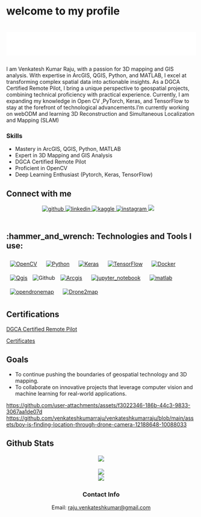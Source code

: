 # welcome to my profile
<h1 align="center">
  <img src="https://github.com/venkateshkumarraju/venkateshkumarraju/blob/main/name.svg"VENKATESH KUMAR RAJU" />
</h1>
I am Venkatesh Kumar Raju, with a passion for 3D mapping and GIS analysis. With expertise in ArcGIS, QGIS, Python, and MATLAB, I excel at transforming complex spatial data into actionable insights. As a DGCA Certified Remote Pilot, I bring a unique perspective to geospatial projects, combining technical proficiency with practical experience. Currently, I am expanding my knowledge in Open CV ,PyTorch, Keras, and TensorFlow to stay at the forefront of technological advancements.I’m currently working on webODM and learning 3D Reconstruction and Simultaneous Localization and Mapping (SLAM)



### Skills
- Mastery in ArcGIS, QGIS, Python, MATLAB
- Expert in 3D Mapping and GIS Analysis
- DGCA Certified Remote Pilot
- Proficient in OpenCV
- Deep Learning Enthusiast (Pytorch, Keras, TensorFlow)

## Connect with me  
<div align="center">
<a href="https://github.com/venkateshkumarraju" target="_blank">
<img src=https://img.shields.io/badge/github-%2324292e.svg?&style=for-the-badge&logo=github&logoColor=white alt=github style="margin-bottom: 5px;" />
</a>
<a href="https://linkedin.com/in/venkatesh-kumar-raju" target="_blank">
<img src=https://img.shields.io/badge/linkedin-%231E77B5.svg?&style=for-the-badge&logo=linkedin&logoColor=white alt=linkedin style="margin-bottom: 5px;" />
</a>
<a href="https://www.kaggle.com/venkateshkumarraju" target="_blank">
<img src=https://img.shields.io/badge/kaggle-%2344BAE8.svg?&style=for-the-badge&logo=kaggle&logoColor=white alt=kaggle style="margin-bottom: 5px;" />
</a>
<a href="https://instagram.com/venkatesh_kumar_r" target="_blank">
<img src=https://img.shields.io/badge/instagram-%23000000.svg?&style=for-the-badge&logo=instagram&logoColor=white alt=instagram style="margin-bottom: 5px;" />
<a target="_blank"href="https://www.hackerrank.com/profile/raju_venkatesh"><img src="https://img.shields.io/badge/-Hackerrank-2EC866?style=for-the-badge&logo=HackerRank&logoColor=white" /></a>&nbsp;&nbsp;&nbsp;&nbsp; 


</div>  
<br/>  








<h2 align="left">:hammer_and_wrench: Technologies and Tools I use:</h2>
<div align="left">  
<a href="https://opencv.org/" target="_blank"><img style="margin: 10px" src="https://profilinator.rishav.dev/skills-assets/opencv-icon.svg" alt="OpenCV" height="50" /></a>  
<a href="https://www.python.org/" target="_blank"><img style="margin: 10px" src="https://profilinator.rishav.dev/skills-assets/python-original.svg" alt="Python" height="50" /></a>  
<a href="https://keras.io/" target="_blank"><img style="margin: 10px" src="https://profilinator.rishav.dev/skills-assets/keras.png" alt="Keras" height="50" /></a>  
<a href="https://www.tensorflow.org/" target="_blank"><img style="margin: 10px" src="https://profilinator.rishav.dev/skills-assets/tensorflow-icon.svg" alt="TensorFlow" height="50" /></a>  
<a href="https://www.docker.com/" target="_blank"><img style="margin: 10px" src="https://profilinator.rishav.dev/skills-assets/docker-original-wordmark.svg" alt="Docker" height="50" /></a>  
<a href="https://www.qgis.org/" target="_blank"><img style="margin: 10px" src="https://qgis.github.io/qgis-uni-navigation/logo.svg" alt="Qgis" height="50" /></a> 
<img  src="https://github.com/CyrisXD/CyrisXD/raw/master/assets/Github.png" alt="Github"/> 
<a href="https://www.arcgis.com/index.html" target="_blank"><img style="margin: 10px" src="https://www.arcgis.com/graphics/arcgis-online-icon.png" alt="Arcgis" height="50" /></a> 
<a href="https://jupyter.org/" target="_blank"><img style="margin: 10px" src="https://jupyter.org/assets/logos/logomark-orangebody-greyplanets.svg" alt="jupyter_notebook" height="50" /></a> 
<a href="https://matlab.mathworks.com/" target="_blank"><img style="margin: 10px" src="https://upload.wikimedia.org/wikipedia/commons/thumb/2/21/Matlab_Logo.png/670px-Matlab_Logo.png" alt="matlab" height="50" /></a> 
<a href="https://www.opendronemap.org/odm/" target="_blank"><img style="margin: 10px" src="https://opendronemap.org/wp-content/uploads/2018/07/odm-logo.svg"alt="opendronemap" height="50" /></a> 
<a href="https://www.esri.com/en-us/arcgis/products/arcgis-drone2map/overview" target="_blank"><img style="margin: 10px" src="https://www.esri.com/content/dam/esrisites/en-us/common/icons/product-logos/Drone2Map.png"alt="Drone2map" height="50" /></a> 
</div>  


  
## Certifications

[DGCA Certified Remote Pilot](https://github.com/venkateshkumarraju/venkateshkumarraju/blob/main/assets/certificate/35-VENKATESHKUMAR%20R%20GC_20240308_0001.pdf)

[Certificates](https://github.com/venkateshkumarraju/venkateshkumarraju/tree/main/assets/certificate)

## Goals
- To continue pushing the boundaries of geospatial technology and 3D mapping.
- To collaborate on innovative projects that leverage computer vision and machine learning for real-world applications.




https://github.com/user-attachments/assets/f3022346-186b-44c3-9833-3067aa1de07d
https://github.com/venkateshkumarraju/venkateshkumarraju/blob/main/assets/boy-is-finding-location-through-drone-camera-12188648-10088033


## Github Stats  
<div align="center"><img src="https://github-readme-stats.vercel.app/api?username=venkateshkumarraju&show_icons=true&count_private=true&hide_border=true"align="center" /></div>  

<br/>  
<div align="center">
<img src="https://komarev.com/ghpvc/?username=venkateshkumarraju&&style=flat-square" align="center" />
</div> 
<div align="center">
<img height="50%" width="auto" src ="https://github-readme-stats.vercel.app/api/top-langs/?username=venkateshkumarraju&layout=compact&hide_border=true&theme=darcula&bg_color=00000000&langs_count=6&hide=jupyter%20notebook,tex,css,php&exclude_repo=Pacman-AI">
<br/>


### Contact Info
Email: raju.venkateshkumar@gmail.com

<!---
venkateshkumarraju/venkateshkumarraju is a ✨ special ✨ repository because its `README.md` (this file) appears on your GitHub profile.
You can click the Preview link to take a look at your changes.
--->
